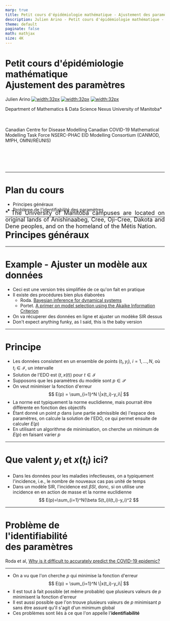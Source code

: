 ```yaml
---
marp: true
title: Petit cours d'épidémiologie mathématique - Ajustement des paramètres
description: Julien Arino - Petit cours d'épidémiologie mathématique - Cours 19 - Ajustement des paramètres
theme: default
paginate: false
math: mathjax
size: 4K
---
```


<style>
  .theorem {
    text-align:justify;
    background-color:#16a085;
    border-radius:20px;
    padding:10px 20px 10px 20px;
    box-shadow: 0px 1px 5px #999;  margin-bottom: 10px;
  }
  .definition {
    text-align:justify;
    background-color:#ededde;
    border-radius:20px;
    padding:10px 20px 10px 20px;
    box-shadow: 0px 1px 5px #999;
    margin-bottom: 10px;
  }
  img[alt~="center"] {
    display: block;
    margin: 0 auto;
  }
</style>

# Petit cours d'épidémiologie mathématique<br/>Ajustement des paramètres

Julien Arino [![width:32px](https://raw.githubusercontent.com/julien-arino/presentations/main/FIGS/icons/email-round.png)](mailto:Julien.Arino@umanitoba.ca) [![width:32px](https://raw.githubusercontent.com/julien-arino/presentations/main/FIGS/icons/world-wide-web.png)](https://julien-arino.github.io/) [![width:32px](https://raw.githubusercontent.com/julien-arino/presentations/main/FIGS/icons/github-icon.png)](https://github.com/julien-arino)

Department of Mathematics & Data Science Nexus
University of Manitoba*

<div style = "font-size:18px; margin-top:-10px; padding-bottom:30px;"></div>

Canadian Centre for Disease Modelling
Canadian COVID-19 Mathematical Modelling Task Force
NSERC-PHAC EID Modelling Consortium (CANMOD, MfPH, OMNI/RÉUNIS)

<div style = "text-align: justify; position: relative; bottom: -5%; font-size:18px;">
* The University of Manitoba campuses are located on original lands of Anishinaabeg, Cree, Oji-Cree, Dakota and Dene peoples, and on the homeland of the Métis Nation.</div>

---

<!-- _backgroundImage: "radial-gradient(white,80%,#f1c40f)" -->
# Plan du cours

- Principes généraux
- Problème de l'identifiabilité des paramètres

---

<!-- _backgroundImage: "linear-gradient(to bottom, #f1c40f, 20%, white)" -->
# <!--fit-->Principes généraux

---

# Example - Ajuster un modèle aux données

- Ceci est une version très simplifiée de ce qu'on fait en pratique
- Il existe des procédures bien plus élaborées
  - Roda. [Bayesian inference for dynamical systems](https://doi.org/10.1016/j.idm.2019.12.007)
  - Portet. [A primer on model selection using the Akaike Information Criterion](https://doi.org/10.1016/j.idm.2019.12.010)
- On va récuperer des données en ligne et ajuster un modèke SIR dessus
- Don't expect anything funky, as I said, this is the baby version

---

# Principe

- Les données consistent en un ensemble de points $(t_i,y_i)$, $i=1,\ldots,N$, où $t_i\in\mathcal{I}$, un intervalle
- Solution de l'EDO est $(t,x(t))$ pour $t\in\mathcal{I}$
- Supposons que les paramètres du modèle sont $p\in\mathcal{P}$
- On veut minimiser la fonction d'erreur
$$
E(p) = \sum_{i=1}^N \|x(t_i)-y_i\|
$$
- La norme est typiquement la norme euclidienne, mais pourrait être différente en fonction des objectifs
- Étant donné un point $p$ dans (une partie admissible de) l'espace des paramètres, on calcule la solution de l'EDO, ce qui permet ensuite de calculer $E(p)$
- En utilisant un algorithme de minimisation, on cherche un minimum de $E(p)$ en faisant varier $p$

---

# Que valent $y_i$ et $x(t_i)$ ici?

- Dans les données pour les maladies infectieuses, on a typiquement l'incidence, i.e., le nombre de nouveaux cas pas unité de temps
- Dans un modèle SIR, l'incidence est $\beta SI$, donc, si on utilise une incidence en en action de masse et la norme euclidienne
$$
E(p)=\sum_{i=1}^N(\beta S(t_i)I(t_i)-y_i)^2
$$

---

<!-- _backgroundImage: "linear-gradient(to bottom, #f1c40f, 20%, white)" -->
# <!--fit-->Problème de <br>l'identifiabilité<br> des paramètres

Roda et al, [Why is it difficult to accurately predict the COVID-19 epidemic?](https://doi.org/10.1016/j.idm.2020.03.001)

---

- On a vu que l'on cherche $p$ qui minimise la fonction d'erreur
$$
E(p) = \sum_{i=1}^N \|x(t_i)-y_i\|
$$
- Il est tout à fait possible (et même probable) que plusieurs valeurs de $p$ minimisent la fonction d'erreur
- Il est aussi possible que l'on trouve plusieurs valeurs de $p$ minimisant $p$ sans être assuré qu'il s'agit d'un minimum global
- Ces problèmes sont liés à ce que l'on appelle l'**identifiabilité**